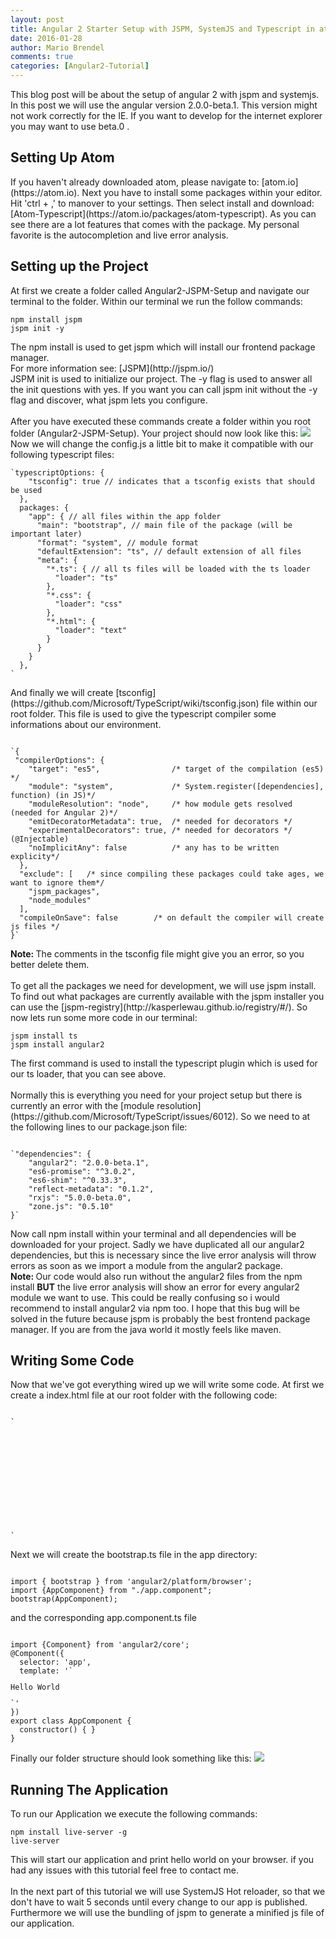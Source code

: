 ```yaml
---
layout: post
title: Angular 2 Starter Setup with JSPM, SystemJS and Typescript in atom (Part 1)
date: 2016-01-28
author: Mario Brendel
comments: true
categories: [Angular2-Tutorial]
---
```

This blog post will be about the setup of angular 2 with jspm and systemjs. In this post we will use the angular version 2.0.0-beta.1. This version might not work correctly for the IE. If you want to develop for the internet explorer you may want to use beta.0 .
<h2>Setting Up Atom</h2>
If you haven't already downloaded atom, please navigate to: [atom.io](https://atom.io). Next you have to install some packages within your editor. Hit 'ctrl + ,' to manover to your settings. Then select install and download: [Atom-Typescript](https://atom.io/packages/atom-typescript). As you can see there are a lot features that comes with the package. My personal favorite is the autocompletion and live error analysis.
<h2>Setting up the Project</h2>
At first we create a folder called Angular2-JSPM-Setup and navigate our terminal to the folder. Within our terminal we run the follow commands:
<br /><pre><code>npm install jspm <br />jspm init -y</pre></code>
The npm install is used to get jspm which will install our frontend package manager.<br /> For more information see: [JSPM](http://jspm.io/)
<br />JSPM init is used to initialize our project. The -y flag is used to answer all the init questions with yes. If you want you can call jspm init without the -y flag and discover, what jspm lets you configure.</pre><br /><br />
After you have executed these commands create a folder within you root folder (Angular2-JSPM-Setup). Your project should now look like this: <img src="../../../../../public/images/2016-01-28-Setup/Setup_after_JSPMInit.PNG">
<br/>
Now we will change the config.js a little bit to make it compatible with our following typescript files:
<pre><code>`typescriptOptions: {
    "tsconfig": true // indicates that a tsconfig exists that should be used
  },
  packages: {
    "app": { // all files within the app folder
      "main": "bootstrap", // main file of the package (will be important later)
      "format": "system", // module format
      "defaultExtension": "ts", // default extension of all files
      "meta": {
        "*.ts": { // all ts files will be loaded with the ts loader
          "loader": "ts"
        },
        "*.css": {
          "loader": "css"
        },
        "*.html": {
          "loader": "text"
        }
      }
    }
  },
`
</pre></code>
And finally we will create [tsconfig](https://github.com/Microsoft/TypeScript/wiki/tsconfig.json) file within our root folder. This file is used to give the typescript compiler some informations about our environment.
<pre><code>
`{
 "compilerOptions": {
    "target": "es5",                /* target of the compilation (es5) */
    "module": "system",             /* System.register([dependencies], function) (in JS)*/
    "moduleResolution": "node",     /* how module gets resolved (needed for Angular 2)*/
    "emitDecoratorMetadata": true,  /* needed for decorators */
    "experimentalDecorators": true, /* needed for decorators */ (@Injectable)
    "noImplicitAny": false          /* any has to be written explicity*/
  },
  "exclude": [   /* since compiling these packages could take ages, we want to ignore them*/
    "jspm_packages",
    "node_modules"
  ],
  "compileOnSave": false        /* on default the compiler will create js files */
}`
</pre></code>
<b>Note: </b>The comments in the tsconfig file might give you an error, so you better delete them.
<br/><br/>To get all the packages we need for development, we will use jspm install. To find out what packages are currently available with the jspm installer you can use the [jspm-registry](http://kasperlewau.github.io/registry/#/). So now lets run some more code in our terminal:
<pre><code>jspm install ts <br/>jspm install angular2</pre></code>
The first command is used to install the typescript plugin which is used for our ts loader, that you can see above.
<br/><br/>
Normally this is everything you need for your project setup but there is currently an error with the [module resolution](https://github.com/Microsoft/TypeScript/issues/6012). So we need to at the following lines to our package.json file:
<pre><code>
`"dependencies": {
    "angular2": "2.0.0-beta.1",
    "es6-promise": "^3.0.2",
    "es6-shim": "^0.33.3",
    "reflect-metadata": "0.1.2",
    "rxjs": "5.0.0-beta.0",
    "zone.js": "0.5.10"
}`
</pre></code>
Now call npm install within your terminal and all dependencies will be downloaded for your project. Sadly we have duplicated all our angular2 dependencies, but this is necessary since the live error analysis will throw errors as soon as we import a module from the angular2 package.
<br/><b>Note: </b>Our code would also run without the angular2 files from the npm install <b>BUT</b> the live error analysis will show an error for every angular2 module we want to use. This could be really confusing so i would recommend to install angular2 via npm too. I hope that this bug will be solved in the future because jspm is probably the best frontend package manager. If you are from the java world it mostly feels like maven.
<h2>Writing Some Code</h2>
Now that we've got everything wired up we will write some code. At first we create a index.html file at our root folder with the following code:
<pre><code>
`<!doctype html>
<html>
<head>
  <title>My First Angular2 App</title>
  <script src="node_modules/angular2/bundles/angular2-polyfills.min.js"></script>
  <script src="jspm_packages/system.js"></script>
  <script src="config.js"></script>
</head>
<body>
  <!-- this will be our entry component for the application -->
  <app></app>
  <script>
    System.import('app').then(null, console.error.bind(console));
  </script>
</body>
</html>`
</pre></code>
Next we will create the bootstrap.ts file in the app directory:
<pre><code>
import { bootstrap } from 'angular2/platform/browser';
import {AppComponent} from "./app.component";
bootstrap(AppComponent);
</pre></code>
and the corresponding app.component.ts file
<pre><code>
import {Component} from 'angular2/core';
@Component({
  selector: 'app',
  template: '`<p>Hello World</p>`'
})
export class AppComponent {
  constructor() { }
}
</pre></code>
Finally our folder structure should look something like this:
<img src="../../../../../public/images/2016-01-28-Setup/Setup_final(part 1).PNG">
<h2>Running The Application</h2>
To run our Application we execute the following commands:
<pre><code>npm install live-server -g <br/>live-server</pre></code>
This will start our application and print hello world on your browser. if you had any issues with this tutorial feel free to contact me.
<br/></br>In the next part of this tutorial we will use SystemJS Hot reloader, so that we don't have to wait 5 seconds until every change to our app is published. Furthermore we will use the bundling of jspm to generate a minified js file of our application.
